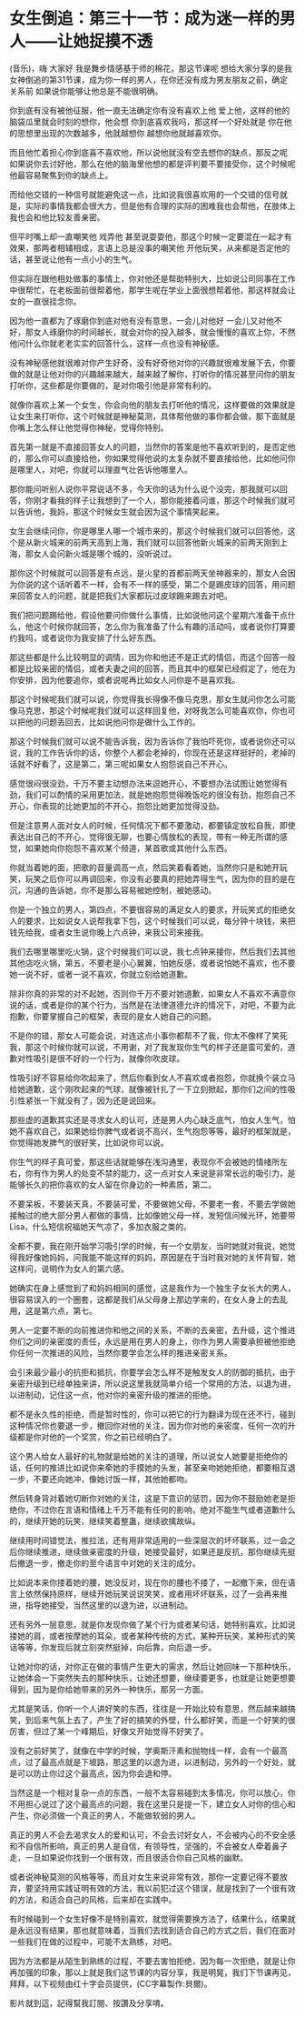 # 女生倒追：第三十一节：成为迷一样的男人——让她捉摸不透

(音乐)，嗨 大家好 我是舞步情感基于师的棉花，那这节课呢 想给大家分享的是我女神倒追的第31节课，成为你一样的男人，在你还没有成为男友朋友之前，确定关系前 如果说你能够让他总是不能很明确。

你到底有没有被他征服，他一直无法确定你有没有喜欢上他 爱上他，这样的他的脑袋瓜里就会时刻的想你，他会想 你到底喜欢我吗，那这样一个好处就是 你在他的思想里出现的次数越多，他就越想你 越想你他就越喜欢你。

而且他忙着担心你到底喜不喜欢他，所以说他就没有空去想你的缺点，那反之呢 如果说你去讨好他，那么在他的脑海里他想的都是评判要不要接受你，这个时候呢 他最容易聚焦到你的缺点上。

而给他交错的一种信号就能避免这一点，比如说我很喜欢用的一个交错的信号就是，实际的事情我都会很大方，但是他有合理的实际的困难我也会帮他，在肢体上我也会和他比较友善亲密。

但平时嘴上却一直嘲笑他 戏弄他 甚至说耍耍他，那这个时候一定要混在一起才有效果，那两者相辅相成，言语上总是没事的嘲笑他 开他玩笑，从来都是否定他的话，甚至说让他有一点小小的生气。

但实际在跟他相处做事的事情上，你对他还是帮助特别大，比如说公司同事在工作中很帮忙，在老板面前很帮着他，那学生呢在学业上面很想帮着他，那这样就会让女的一直很挂念你。

因为他一直都为了琢磨你到底对他有没有意思，一会儿对他好 一会儿又对他不好，那女人琢磨你的时间越长，就会对你的投入越多，就会慢慢的喜欢上你，不然他问什么你就老老实实的回答什么，这样一点也没有神秘感。

没有神秘感他就很难对你产生好奇，没有好奇他对你的兴趣就很难发展下去，你要做的就是让他对你的兴趣越来越大，越来越了解你，打听你的情况甚至问你的朋友打听你，这些都是你要做的，是对你吸引他是非常有利的。

就像你喜欢上某一个女生，你会向他的朋友去打听他的情况，这样要做的效果就是让女生来打听你，这个时候就是神秘莫测，具体帮他做的事你都会做，那下面就是你嘴上怎么样让他觉得你神秘，觉得你特别。

首先第一就是不直接回答女人的问题，当然你的答案是他不喜欢听到的，是否定他的，那么你可以直接给他，你如果觉得他说的太复杂就不要直接给他，比如他问你是哪里人，对吧，你就可以理直气壮告诉他哪里人。

那你能问听别人说你平常说话不多，今天你的话为什么说个没完，那我就可以回答，你刚才看我的样子让我想到了一个人，那你能接着问谁，那这个时候我们就可以告诉他，我妈，那这个时候女生就会因为这个事情笑起来。

女生会继续问你，你是哪里人哪一个城市来的，那这个时候我们就可以回答他，这个是从新火城来的前两天高到上海，我们就可以回答他新火城来的前两天刚到上海，那女人会问新火城是哪个城的，没听说过。

那你这个时候就可以回答是有点远，是火星的首都前两天坐神器来的，那女人会因为你说的这个话听着不一样，会有不一样的感受，第二个是踢皮球的回答，用问题来回答女人的问题，就是把我们大家都玩过皮球踢来踢去对吧。

我们把问题踢给他，假设他要问你做什么事情，比如说他问这个星期六准备干点什么，他这个时候你就回答，怎么你为我准备了什么有趣的活动吗，或者说你打算要约我吗，或者说你为我安排了什么好东西。

那这些都是什么比较明显的调情，因为你和他还不是正式的情侣，而这个回答一般都是比较亲密的情侣，或者夫妻之间的回答，而且其中的框架已经假定了，他在为你安排，因为他要追你，或者说呢再比如女人问你是不是喜欢我。

那这个时候呢我们就可以说，你觉得我长得像不像马克思，那女生就问你怎么可能像马克思，那这个时候呢我们就可以这样回复他，对呀我怎么可能喜欢你，你也可以把他的问题丢回去，比如说他问你是做什么工作的。

那这个时候我们就可以说不能告诉我，因为告诉你了我怕吓死你，或者说你还可以说，我的工作告诉你的话，你整个人都会老掉的，你现在还是这样挺好的，老掉的话就不好看了，这是第二，第三呢如果女人抱怨说自己不开心。

感觉很闷很没劲，千万不要主动想办法来逗她开心，不要想办法试图让她觉得有劲，我们可以酌情的采用更加法，就是她抱怨觉得晚饭吃的很没有劲，抱怨自己不开心，你表现的比她更加的不开心，抱怨比她更加觉得没劲。

但是注意男人面对女人的时候，任何情况下都不要激动，都要镇定放松自我，即使表达出自己的不开心，觉得很无聊，也要心情放松的表现，带有一种无所谓的感觉，如果她向你抱怨不喜欢某个频道，某首歌或其他什么东西。

你就当着她的面，把歌的音量调高一点，然后笑着看着她，当然你只是和她开玩笑，玩笑之后你可以再调回来，你没有必要真的把她弄得生气，因为你的目的是在沉，沟通的告诉她，你不是那么容易被她控制，被她感动。

你是一个独立的男人，第四点，不要很容易的满足女人的要求，开玩笑式的拒绝女人的要求，比如说女人说帮我拿下包，这个时候我们可以说，每分钟十块钱，来把钱先给我，或者女生说你晚上六点钟，来我公司来接我。

我们去哪里哪里吃火锅，这个时候我们可以说，我七点钟来接你，然后我们去其他其他店吃火锅，第五，不要老是小心翼翼，怕她反感，或者说怕她不喜欢，也不要她一说不好，或者一说不喜欢，你就立刻给她道歉。

除非你真的非常的对不起她，否则你千万不要对她道歉，如果女人不喜欢不满意你说的话，或者是你的某个行为，当然是在法律道德允许的情况下，对吧，不要为此抱歉，你要掌握自己的框架，表现的是女人她自己的问题。

不是你的错，那女人可能会说，对连这点小事你都帮不了我，你太不像样了笑死我，那这个时候你就可以说，不用谢，对了我发现你生气的样子还是蛮可爱的，道歉对性吸引是很不好的一个行为，就像你吹皮球。

性吸引好不容易给你吹起来了，然后你看到女人不喜欢或者抱怨，你就换个装立马给她道歉，这个刚吹起来的气球，就像被针扎了一下立刻掀起，那你们之间的性吸引性紧张一下就没有了，因为还是说回来。

那些虚的道歉其实还是寻求女人的认可，还是男人内心缺乏底气，怕女人生气，怕她不喜欢自己，如果她给你脾气或者说不高兴，生气抱怨等等，最好的框架就是，你觉得她发脾气的很好笑，比如说你可以说。

你生气的样子真可爱，那这些话就能够在浅沟通里，表现你不会被她的情绪所左右，你有作为男人的处变不禁的能力，这一点对女人来说是非常长远的吸引力，是能够长久的把你喜欢的女人留在你身边的一种素质，第二。

不要呆板，不要装天真，不要装可爱，不要做她父母，不要老一套，不要去学做她接触过的绝大部分男人都做的事情，比如像她父母一样，发短信问候光环，她要带Lisa，什么短信祝福她天气凉了，多加衣服之类的。

全都不要，我在刚开始学习吸引学的时候，有一个女朋友，当时她就对我说，她觉得我好像她妈妈，问我能不能这样的妈妈，原因是在于当时我对她的关怀背智，她这样问，说明作为女人的第六感。

她确实在身上感觉到了和妈妈相同的感觉，这是我作为一个独生子女长大的男人，很容易误入的一个圈套，这都是我们从父母身上那边学来的，在女人身上的去乱用，这是第六点，第七。

男人一定要不断的向前推进你和他之间的关系，不断的去亲密，去升级，这个推进你们之间的亲密度的责任，永远是用在男人的身上，你作为男人需要承担被他拒绝你任何一次推进的风险，当然你要学会怎么样的推进亲密关系。

会引来最少最小的抗拒和抵抗，你要学会怎么样不是触发女人的防御的抵抗，由于亲密升级到已经单独来讲，所以说这里我就简单介绍一个常用的方法，以退为进，以进制动，记住这一点，他对你的亲密升级的推进的拒绝。

都不是永久性的拒绝，而是暂时性的，你可以把它的行为翻译为现在还不行，碰到这种情况你也要退一步，撤回你对他的关注，因为你对他的亲密度，任何一次的升级都是你对他的一个奖赏，你之前已经明白了。

这个男人给女人最好的礼物就是给她的关注的道理，所以说女人她要是拒绝你的话，任何的推进比如说你来牵她的手摸她的头发，甚至亲吻她她拒绝，都要相互退一步，不要还向她冲，像她讨饭一样，其他她都吻。

然后转身背对着她切断你对她的关注，这是下意识的惩罚，因为你不鼓励她老是拒绝你，不过你在言语和情绪上千万不能有任何的影响，绝对不能生气或者道歉什么的，继续开她的玩笑，继续笑着整蛊，继续欲擒故纵。

继续用时间错觉法，推拉法，还有用非常适用的一些深层次的坏坏联系，过一会之后你继续推进，继续做亲密度的升级，她接受最好，如果还是反抗，那你继续先挺后撤退一步，撤走你的至今语言中对她的关注的成分。

比如说本来你搂着她的腰，她没反对，现在你的腰也不搂了，一起撤下来，但在语言上依然保持原样，继续开她玩笑说说笑笑，或者用坏坏联系，过了一会再来推进，指导她接受，当然这里的以退为进，以进制动。

还有另外一层意思，就是你发现你做了某个行为或者某句话，她特别喜欢，比如说搂她的肩，或者按摩她的耳朵，或者某种传统的方式，某种开玩笑，某种形式的笑话等等，你发现后就立刻突然挺掉，向后靠，向后退一步。

让她对你的话，对你正在做的事情产生更大的需求，然后让她回味一下那种快乐，让她体会一下突然失去的那种快乐，让她还想要，继续要更多，也就是让她更想要得到，因为是你给她带来的另外一种快乐，那另一方面。

尤其是笑话，你听一个人讲好笑的东西，往往是一开始比较有意思，然后越来越搞笑，到后来气氛上去了，产生了好的搞笑的外壁，什么都好笑，而是一个好笑的很厉害，但过了某一个峰期后，好像又开始觉得不好笑了。

没有之前好笑了，就像在中学的时候，学奥斯汗素和抛物线一样，会有一个最高点，过了最高点就是下坡路，那这里的以退为进，以进制动，另外的一个好处，就是可以防止你过这个最高点，因为你会退和停。

当然这是一个相对复杂一点的东西，一般不太容易碰到太多情况，你可以放心，你不用担心说过了这个最高点的问题，我在这里只是提一下，建立女人对你的信心和产生，你必须做一个真正的男人，不能做软弱的男人。

真正的男人不会去渴求女人的爱和认可，不会去讨好女人，不会被内心的不安全感和不自信所影响，真正的男人是自信，有领导性，坚强的，不会被女人牵着鼻子走，一旦如果说你找到一个很有效，而且很适合你自己风格的幽默。

或者说神秘莫测的风格等等，而且对女生来说非常有效，那你一定要记得不要放弃，要坚持用实践证明有效的方法，我以前犯过这个错误，就是找到了一个很有效的方法，和适合自己的风格，后来却在实践中。

有时候碰到一个女生好像不是特别喜欢，就觉得需要换方法了，结果什么，结果就是永远没有结果，那也就意味着，当我们去找到适合自己的方式之后，我们在面对一些我们在做的过程中，可能不太熟练，对吧。

因为方法都是从陌生到熟练的过程，不要去害怕拒绝，因为每一次拒绝，就是让你再加强的印象，那以上就是我们这节课的内容分享，我是明晃，我们下节课再见，拜拜，以下视频由红十字会员提供，(CC字幕製作:貝爾)。

影片就到這，記得幫我訂閱、按讚及分享唷。